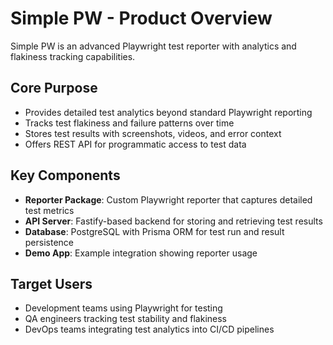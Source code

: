 # Simple PW - Product Overview

Simple PW is an advanced Playwright test reporter with analytics and flakiness tracking capabilities.

## Core Purpose

- Provides detailed test analytics beyond standard Playwright reporting
- Tracks test flakiness and failure patterns over time
- Stores test results with screenshots, videos, and error context
- Offers REST API for programmatic access to test data

## Key Components

- **Reporter Package**: Custom Playwright reporter that captures detailed test metrics
- **API Server**: Fastify-based backend for storing and retrieving test results
- **Database**: PostgreSQL with Prisma ORM for test run and result persistence
- **Demo App**: Example integration showing reporter usage

## Target Users

- Development teams using Playwright for testing
- QA engineers tracking test stability and flakiness
- DevOps teams integrating test analytics into CI/CD pipelines
